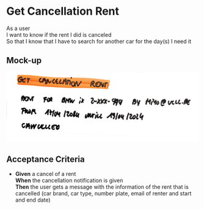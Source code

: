 # Get Cancellation Rent

As a user\
I want to know if the rent I did is canceled\
So that I know that I have to search for another car for the day(s) I need it

## Mock-up

<a href="./mockups/getcancelationrent.jpg">
    <img src="./mockups/getcancelationrent.jpg">
</a>

## Acceptance Criteria
* **Given** a cancel of a rent\
**When** the cancellation notification is given \
**Then** the user gets a message with the information of the rent that is cancelled (car brand, car type, number plate, email of renter and start and end date)
